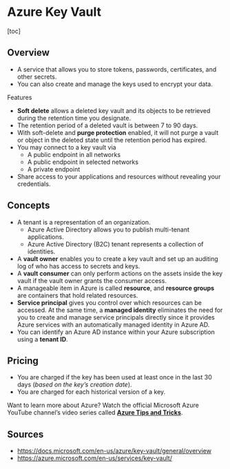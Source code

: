 # Azure Key Vault

[toc]

## Overview

- A service that allows you to store tokens, passwords, certificates, and other secrets.
- You can also create and manage the keys used to encrypt your data.

Features

- **Soft delete** allows a deleted key vault and its objects to be retrieved during the retention time you designate.
- The retention period of a deleted vault is between 7 to 90 days.
- With soft-delete and **purge protection** enabled, it will not purge a vault or object in the deleted state until the retention period has expired.
- You may connect to a key vault via
  - A public endpoint in all networks
  - A public endpoint in selected networks
  - A private endpoint
- Share access to your applications and resources without revealing your credentials.

## Concepts

- A tenant is a representation of an organization.
  - Azure Active Directory allows you to publish multi-tenant applications.
  - Azure Active Directory (B2C) tenant represents a collection of identities.
- A **vault owner** enables you to create a key vault and set up an auditing log of who has access to secrets and keys.
- A **vault consumer** can only perform actions on the assets inside the key vault if the vault owner grants the consumer access.
- A manageable item in Azure is called **resource**, and **resource groups** are containers that hold related resources.
- **Service principal** gives you control over which resources can be accessed. At the same time, a **managed identity** eliminates the need for you to create and manage service principals directly since it provides Azure services with an automatically managed identity in  Azure AD.
- You can identify an Azure AD instance within your Azure subscription using a **tenant ID**.

## Pricing

- You are charged if the key has been used at least once in the last 30 days (*based on the key’s creation date*).
- You are charged for each historical version of a key.

Want to learn more about Azure? Watch the official Microsoft Azure YouTube channel’s video series called [**Azure Tips and Tricks**](https://www.youtube.com/watch?v=k9eQ8p2BoYU&list=PLLasX02E8BPCNCK8Thcxu-Y-XcBUbhFWC).

## Sources

- https://docs.microsoft.com/en-us/azure/key-vault/general/overview   
- https://azure.microsoft.com/en-us/services/key-vault/

